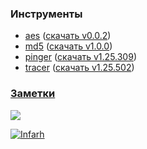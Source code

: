 <table align="center" cellspacing="0" cellpadding="0"  style="border-collapse:collapse;">
<tr>
<!--   <td valign="top" width="100%">

  ![GitHub Streak](https://github-readme-streak-stats.herokuapp.com?user=Infarh&background=DD272700&sideNums=DD2727&currStreakNum=8C59CF8A&border=DD272700&ring=57C79B&sideLabels=98C751&dates=168CC7&locale=ru-ru)

  </td> -->
  <!--
  <td valign="bottom" width="50%">
    ![GitHub stats](https://github-readme-stats.vercel.app/api?username=Platonenkov&show_icons=true&include_all_commits=true&count_private=true&theme=dark&border=00000000&hide_border=true&bg_color=00000000&icon_color=5AB8DDFF&title_color=168CC7FF")  
   </td>
   -->
 </tr>
</table>  

### Инструменты

- [aes](https://github.com/Infarh/aes/releases) ([скачать v0.0.2](https://github.com/Infarh/aes/releases/download/v0.0.2/aes.exe))
- [md5](https://github.com/Infarh/md5/releases) ([скачать v1.0.0](https://github.com/Infarh/md5/releases/download/v1.0.0/md5.exe))
- [pinger](https://github.com/Infarh/Pinger/releases) ([скачать v1.25.309](https://github.com/Infarh/Pinger/releases/download/1.25.309.1409/Pinger.exe))
- [tracer](https://github.com/Infarh/Tracer/releases) ([скачать v1.25.502](https://github.com/Infarh/Tracer/releases/download/1.25.502.1858/tracer.exe))
 
 ### [Заметки](https://gist.github.com/Infarh)  
 
 ![](https://komarev.com/ghpvc/?username=Infarh)

[![Infarh](https://github-readme-activity-graph.vercel.app/graph?username=Infarh&custom_title=Infarh&hide_border=true&theme=react-dark)](https://github.com/ashutosh00710/github-readme-activity-graph)

